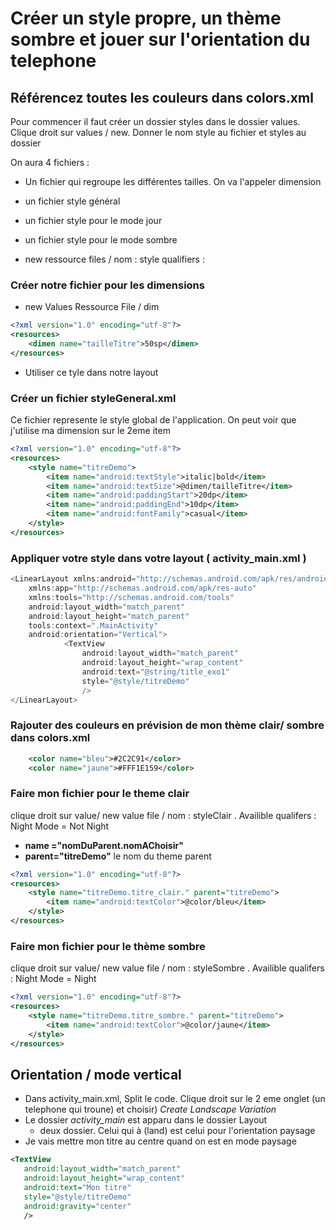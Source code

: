 # Créer un style propre, un thème sombre et jouer sur l'orientation du telephone

## Référencez toutes les couleurs dans colors.xml

Pour commencer il faut créer un dossier styles dans le dossier values. Clique droit sur values / new. Donner le nom style au fichier et styles au dossier

On aura 4 fichiers :
- Un fichier qui regroupe les différentes tailles. On va l'appeler dimension
- un fichier style général
- un fichier style pour le mode jour
- un fichier style pour le mode sombre

- new ressource files / nom : style qualifiers : 

### Créer notre fichier pour les dimensions

- new Values Ressource File / dim

```xml
<?xml version="1.0" encoding="utf-8"?>
<resources>
    <dimen name="tailleTitre">50sp</dimen>
</resources>
```

- Utiliser ce tyle dans notre layout

### Créer un fichier styleGeneral.xml 
Ce fichier represente le style global de l'application. On peut voir que j'utilise ma dimension sur le 2eme item

```xml
<?xml version="1.0" encoding="utf-8"?>
<resources>
    <style name="titreDemo">
        <item name="android:textStyle">italic|bold</item>
        <item name="android:textSize">@dimen/tailleTitre</item> 
        <item name="android:paddingStart">20dp</item>
        <item name="android:paddingEnd">10dp</item>
        <item name="android:fontFamily">casual</item>
    </style>
</resources>
```

### Appliquer votre style dans votre layout ( activity_main.xml )

```java
<LinearLayout xmlns:android="http://schemas.android.com/apk/res/android"
    xmlns:app="http://schemas.android.com/apk/res-auto"
    xmlns:tools="http://schemas.android.com/tools"
    android:layout_width="match_parent"
    android:layout_height="match_parent"
    tools:context=".MainActivity"
    android:orientation="Vertical">
            <TextView
                android:layout_width="match_parent"
                android:layout_height="wrap_content"
                android:text="@string/title_exo1"
                style="@style/titreDemo"
                />
</LinearLayout>
```
### Rajouter des couleurs en prévision de mon thème clair/ sombre dans colors.xml

```xml
    <color name="bleu">#2C2C91</color>
    <color name="jaune">#FFF1E159</color>
```

### Faire mon fichier pour le theme clair

clique droit sur value/ new value file / nom : styleClair . Availible qualifers : Night Mode = Not Night
-  **name ="nomDuParent.nomAChoisir"** 
- **parent="titreDemo"** le nom du theme parent

```xml
<?xml version="1.0" encoding="utf-8"?>
<resources>
    <style name="titreDemo.titre_clair." parent="titreDemo">
        <item name="android:textColor">@color/bleu</item>
    </style>
</resources>
```


### Faire mon fichier pour le thème sombre

clique droit sur value/ new value file / nom : styleSombre . Availible qualifers : Night Mode = Night

```xml
<?xml version="1.0" encoding="utf-8"?>
<resources>
    <style name="titreDemo.titre_sombre." parent="titreDemo">
        <item name="android:textColor">@color/jaune</item>
    </style>
</resources>
```

## Orientation / mode vertical

- Dans activity_main.xml, Split le code. Clique droit sur le 2 eme onglet (un telephone qui troune) et choisir) *Create Landscape Variation*
- Le dossier *activity_main* est apparu dans le dossier Layout
    - deux dossier. Celui qui à (land) est celui pour l'orientation paysage
- Je vais mettre mon titre au centre quand on est en mode paysage

 ```xml
<TextView
    android:layout_width="match_parent"
    android:layout_height="wrap_content"
    android:text="Mon titre"
    style="@style/titreDemo"
    android:gravity="center"
    />
 ```